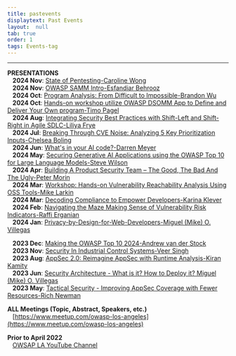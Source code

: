 ```yaml
---
title: pastevents
displaytext: Past Events
layout:  null
tab: true
order: 1
tags: Events-tag
---
```

<hr>

**PRESENTATIONS** <br>
&nbsp;&nbsp; **2024 Nov**: [State of Pentesting-Caroline Wong](assets/prez/OWASPLA_prez_2024_11.pdf) <br>
&nbsp;&nbsp; **2024 Nov**: [OWASP SAMM Intro-Esfandiar Behrooz](assets/prez/OWASPLA_prez_2024_11-1.pdf) <br>
&nbsp;&nbsp; **2024 Oct**: [Program Analysis: From Difficult to Impossible-Brandon Wu](assets/prez/OWASPLA_prez_2024_10.pdf) <br>
&nbsp;&nbsp; **2024 Oct**: [Hands-on workshop utilize OWASP DSOMM App to Define and Deliver Your Own program-Timo Pagel](assets/prez/OWASPLA_prez_2024_10-1.pdf) <br>
&nbsp;&nbsp; **2024 Aug**: [Integrating Security Best Practices with Shift-Left and Shift-Right in Agile SDLC-Liliya Frye](assets/prez/OWASPLA_prez_2024_08.pdf) <br>
&nbsp;&nbsp; **2024 Jul**: [Breaking Through CVE Noise: Analyzing 5 Key Prioritization Inputs-Chelsea Boling](assets/prez/OWASPLA_prez_2024_07.pdf) <br>
&nbsp;&nbsp; **2024 Jun**: [What's in your AI code?-Darren Meyer](assets/prez/OWASPLA_prez_2024_06.pdf) <br>
&nbsp;&nbsp; **2024 May**: [ Securing Generative AI Applications using the OWASP Top 10 for Large Language Models-Steve Wilson](assets/prez/OWASPLA_prez_2024_05.pdf) <br>
&nbsp;&nbsp; **2024 Apr**: [Building A Product Security Team – The Good, The Bad And The Ugly-Peter Morin](assets/prez/Not_Yet_Received_a_Copy.pdf) <br>
&nbsp;&nbsp; **2024 Mar**: [Workshop: Hands-on Vulnerability Reachability Analysis Using OSS Tools-Mike Larkin](assets/prez/OWASPLA_prez_2024_03-1.pdf) <br>
&nbsp;&nbsp; **2024 Mar**: [Decoding Compliance to Empower Developers-Karina Klever](assets/prez/OWASPLA_prez_2024_03.pdf) <br>
&nbsp;&nbsp; **2024 Feb**: [Navigating the Maze  Making Sense of Vulnerability Risk Indicators-Raffi Erganian](assets/prez/OWASPLA_prez_2024_02.pdf) <br>
&nbsp;&nbsp; **2024 Jan**: [Privacy-by-Design-for-Web-Developers-Miguel (Mike) O. Villegas](assets/prez/OWASPLA_prez_2024_01.pdf) <br>

&nbsp;&nbsp; **2023 Dec**: [Making the OWASP Top 10 2024-Andrew van der Stock](https://youtu.be/K1DKMD2vSPs) <br>
&nbsp;&nbsp; **2023 Nov**: [Security In Industrial Control Systems-Veer Singh](assets/prez/OWASPLA_prez_2023_11-1.pdf) <br>
&nbsp;&nbsp; **2023 Aug**: [AppSec 2.0: Reimagine AppSec with Runtime Analysis-Kiran Kamity](assets/prez/OWASPLA_prez_2023_08.pdf) <br>
&nbsp;&nbsp; **2023 Jun**: [Security Architecture - What is it? How to Deploy it? Miguel (Mike) O. Villegas](assets/prez/OWASPLA_prez_2023_06.pdf) <br>
&nbsp;&nbsp; **2023 May**: [Tactical Security - Improving AppSec Coverage with Fewer Resources-Rich Newman](assets/prez/OWASPLA_prez_2023_05.pdf) <br>

**ALL Meetings (Topic, Abstract, Speakers, etc.)** <br>
&nbsp;&nbsp; [https://www.meetup.com/owasp-los-angeles](https://www.meetup.com/owasp-los-angeles) <br>

**Prior to April 2022** <br>
&nbsp;&nbsp; [OWSAP LA YouTube Channel](https://www.youtube.com/OWASPLosAngeles)


